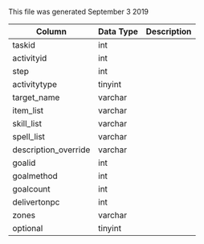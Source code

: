 This file was generated September 3 2019

| Column               | Data Type | Description |
| -------------------- | --------- | ----------- |
| taskid               | int       |             |
| activityid           | int       |             |
| step                 | int       |             |
| activitytype         | tinyint   |             |
| target_name          | varchar   |             |
| item_list            | varchar   |             |
| skill_list           | varchar   |             |
| spell_list           | varchar   |             |
| description_override | varchar   |             |
| goalid               | int       |             |
| goalmethod           | int       |             |
| goalcount            | int       |             |
| delivertonpc         | int       |             |
| zones                | varchar   |             |
| optional             | tinyint   |             |